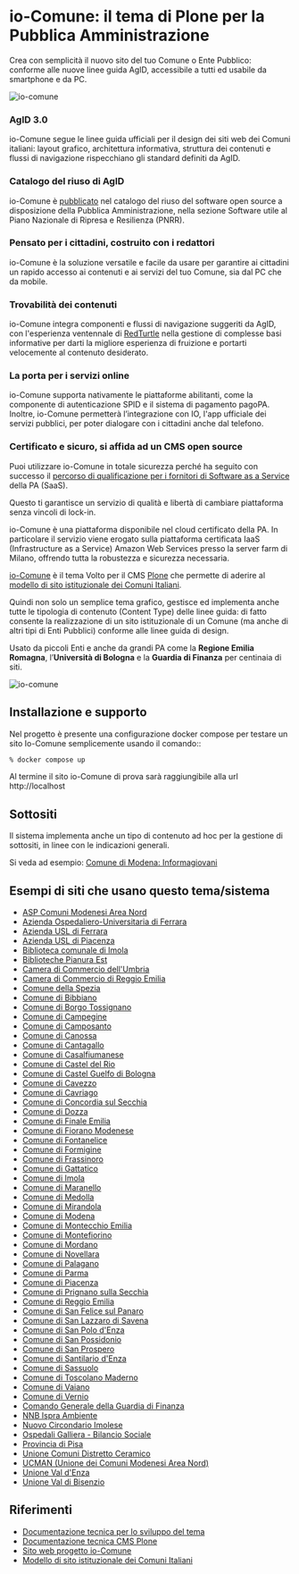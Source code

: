 # io-Comune: il tema di Plone per la Pubblica Amministrazione

Crea con semplicità il nuovo sito del tuo Comune o Ente Pubblico:\
conforme alle nuove linee guida AgID, accessibile a tutti ed usabile da smartphone e da PC.

![io-comune](/docs/01-io-comune.png)

### AgID 3.0

io-Comune segue le linee guida ufficiali per il design dei siti web dei Comuni italiani: layout grafico, architettura informativa, struttura dei contenuti e flussi di navigazione rispecchiano gli standard definiti da AgID.

### Catalogo del riuso di AgID
io-Comune è [pubblicato](https://developers.italia.it/it/software/italia-design-comuni-plone-theme-62ea5c) nel catalogo del riuso del software open source a disposizione della Pubblica Amministrazione, nella sezione Software utile al Piano Nazionale di Ripresa e Resilienza (PNRR).

### Pensato per i cittadini, costruito con i redattori

io-Comune è la soluzione versatile e facile da usare per garantire ai cittadini un rapido accesso ai contenuti e ai servizi del tuo Comune, sia dal PC che da mobile.      
      
### Trovabilità dei contenuti

io-Comune integra componenti e flussi di navigazione suggeriti da AgID, con l'esperienza ventennale di [RedTurtle](https://www.redturtle.it/) nella gestione di complesse basi informative per darti la migliore esperienza di fruizione e portarti velocemente al contenuto desiderato.

### La porta per i servizi online
      
io-Comune supporta nativamente le piattaforme abilitanti, come la componente di autenticazione SPID e il sistema di pagamento pagoPA.\
Inoltre, io-Comune permetterà l’integrazione con IO, l'app ufficiale dei servizi pubblici, per poter dialogare con i cittadini anche dal telefono.
      
### Certificato e sicuro, si affida ad un CMS open source
      
Puoi  utilizzare io-Comune in totale sicurezza perché ha seguito con successo il [percorso di qualificazione per i fornitori di Software as a Service](https://catalogocloud.agid.gov.it/service/1085) della PA (SaaS).

Questo ti garantisce un servizio di qualità e libertà di cambiare piattaforma senza vincoli di lock-in.

io-Comune è una piattaforma disponibile nel cloud certificato della PA. In particolare il servizio viene erogato sulla piattaforma certificata IaaS (Infrastructure as a Service) Amazon Web Services presso la server farm di Milano, offrendo tutta la robustezza e sicurezza necessaria.

[io-Comune](https://www.io-comune.it/) è il tema Volto per il CMS [Plone](https://plone.org/) che permette di aderire al [modello di sito istituzionale dei Comuni Italiani](https://designers.italia.it/modello/comuni/).

Quindi non solo un semplice tema grafico, gestisce ed implementa anche tutte le tipologia di contenuto (Content Type) delle linee guida: di fatto consente la realizzazione di un sito istituzionale di un Comune (ma anche di altri tipi di Enti Pubblici) conforme alle linee guida di design.

Usato da piccoli Enti e anche da grandi PA come la **Regione Emilia Romagna**, l’**Università di Bologna** e la **Guardia di Finanza** per centinaia di siti.

![io-comune](/docs/04-io-comune.png)

## Installazione e supporto

Nel progetto è presente una configurazione docker compose per testare un sito Io-Comune semplicemente usando il comando::

```bash
% docker compose up
```

Al termine il sito io-Comune di prova sarà raggiungibile alla url http://localhost

## Sottositi

Il sistema implementa anche un tipo di contenuto ad hoc per la gestione di sottositi, in linee con le indicazioni generali.

Si veda ad esempio:
[Comune di Modena: Informagiovani](https://www.comune.modena.it/informagiovani)

## Esempi di siti che usano questo tema/sistema

- [ASP Comuni Modenesi Area Nord](https://www.aspareanord.it/)
- [Azienda Ospedaliero-Universitaria di Ferrara](https://www.ospfe.it/)
- [Azienda USL di Ferrara](https://www.ausl.fe.it/)
- [Azienda USL di Piacenza](https://www.ausl.pc.it/)
- [Biblioteca comunale di Imola](https://bim.comune.imola.bo.it/)
- [Biblioteche Pianura Est](https://bibest.it)
- [Camera di Commercio dell'Umbria](https://www.umbria.camcom.it/)
- [Camera di Commercio di Reggio Emilia](https://www.re.camcom.gov.it/)
- [Comune della Spezia](https://www.comune.laspezia.it/)
- [Comune di Bibbiano](https://www.comune.bibbiano.re.it/)
- [Comune di Borgo Tossignano](https://www.comune.borgotossignano.bo.it/)
- [Comune di Campegine](https://www.comune.campegine.re.it/)
- [Comune di Camposanto](https://www.comune.camposanto.mo.it/)
- [Comune di Canossa](https://www.comune.canossa.re.it/)
- [Comune di Cantagallo](https://www.comune.cantagallo.po.it/)
- [Comune di Casalfiumanese](https://www.comune.casalfiumanese.bo.it/)
- [Comune di Castel del Rio](https://www.comune.casteldelrio.bo.it/)
- [Comune di Castel Guelfo di Bologna](https://www.comune.castelguelfo.bo.it/)
- [Comune di Cavezzo](https://www.comune.cavezzo.mo.it/)
- [Comune di Cavriago](https://www.comune.cavriago.re.it/)
- [Comune di Concordia sul Secchia](https://www.comune.concordia.mo.it/)
- [Comune di Dozza](https://www.comune.dozza.bo.it/)
- [Comune di Finale Emilia](https://www.comune.finale.mo.it/)
- [Comune di Fiorano Modenese](https://www.comune.fiorano-modenese.mo.it/)
- [Comune di Fontanelice](https://www.comune.fontanelice.bo.it/)
- [Comune di Formigine](https://www.comune.formigine.mo.it/)
- [Comune di Frassinoro](https://www.comune.frassinoro.mo.it/)
- [Comune di Gattatico](https://www.comune.gattatico.re.it/)
- [Comune di Imola](https://www.comune.imola.bo.it)
- [Comune di Maranello](https://www.comune.maranello.mo.it/)
- [Comune di Medolla](https://www.comune.medolla.mo.it/)
- [Comune di Mirandola](https://www.comune.mirandola.mo.it/)
- [Comune di Modena](https://www.comune.modena.it/)
- [Comune di Montecchio Emilia](https://www.comune.montecchio-emilia.re.it/)
- [Comune di Montefiorino](https://www.comune.montefiorino.mo.it/)
- [Comune di Mordano](https://www.comune.mordano.bo.it/)
- [Comune di Novellara](https://www.comune.novellara.re.it/)
- [Comune di Palagano](https://www.comune.palagano.mo.it/)
- [Comune di Parma](https://www.comune.parma.it/)
- [Comune di Piacenza](https://www.comune.piacenza.it/)
- [Comune di Prignano sulla Secchia](https://www.comune.prignano.mo.it/)
- [Comune di Reggio Emilia](https://www.comune.re.it/)
- [Comune di San Felice sul Panaro](https://www.comune.sanfelice.mo.it/)
- [Comune di San Lazzaro di Savena](https://www.comune.sanlazzaro.bo.it)
- [Comune di San Polo d'Enza](https://www.comune.sanpolodenza.re.it/)
- [Comune di San Possidonio](https://www.comune.sanpossidonio.mo.it/)
- [Comune di San Prospero](https://www.comune.sanprospero.mo.it/)
- [Comune di Santilario d'Enza](https://www.comune.santilariodenza.re.it/)
- [Comune di Sassuolo](https://www.comune.sassuolo.mo.it/)
- [Comune di Toscolano Maderno](https://www.comune.toscolanomaderno.bs.it/)
- [Comune di Vaiano](https://www.comune.vaiano.po.it/)
- [Comune di Vernio](https://www.comune.vernio.po.it/)
- [Comando Generale della Guardia di Finanza](https://www.gdf.gov.it/it)
- [NNB Ispra Ambiente](https://www.nnb.isprambiente.it)
- [Nuovo Circondario Imolese](https://www.nuovocircondarioimolese.it)
- [Ospedali Galliera - Bilancio Sociale](https://bilanciosociale.galliera.it)
- [Provincia di Pisa](https://www.provincia.pisa.it/)
- [Unione Comuni Distretto Ceramico](https://www.distrettoceramico.mo.it/)
- [UCMAN (Unione dei Comuni Modenesi Area Nord)](https://www.unioneareanord.mo.it/)
- [Unione Val d'Enza](https://www.unionevaldenza.it/)
- [Unione Val di Bisenzio](https://www.bisenzio.it/)

## Riferimenti

* [Documentazione tecnica per lo sviluppo del tema](DEVELOPMENT.md)
* [Documentazione tecnica CMS Plone](https://6.docs.plone.org)
* [Sito web progetto io-Comune](https://www.io-comune.it/)
* [Modello di sito istituzionale dei Comuni Italiani](https://designers.italia.it/modello/comuni/)
